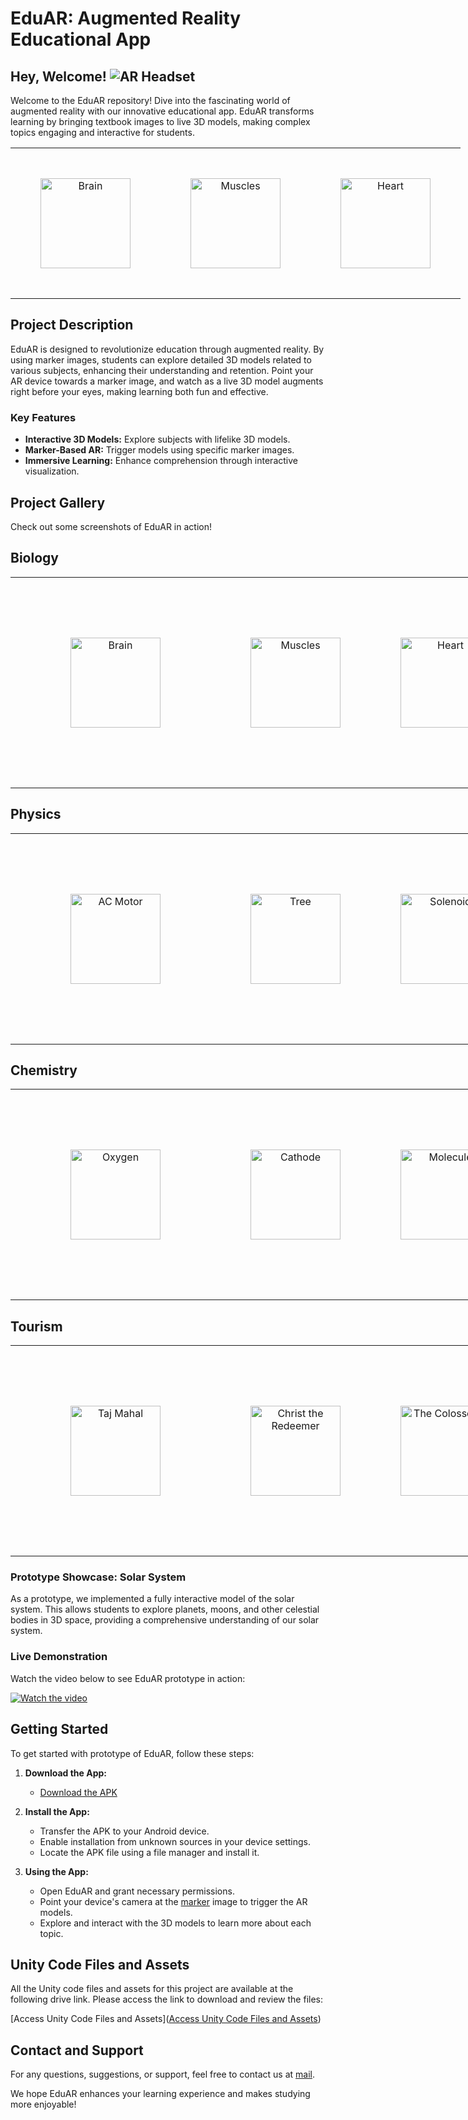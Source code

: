 # EduAR: Augmented Reality Educational App

## Hey, Welcome! ![AR Headset](/img/Apple-AR-Headset-740x493-removebg-preview.png)

Welcome to the EduAR repository! Dive into the fascinating world of augmented reality with our innovative educational app. EduAR transforms learning by bringing textbook images to live 3D models, making complex topics engaging and interactive for students.

<table style="width: 90vw; text-align: center;">
  <tr>
    <td style="padding: 5vw;"> <!-- Adjusted padding -->
      <img src="/img/logo2-removebg-preview.png" alt="Brain" style="height: 15vw; width: 15vw;">
    </td>
    <td style="padding: 5vw;"> <!-- Adjusted padding -->
      <img src="/img/logo4-removebg-preview.png" alt="Muscles" style="height: 15vw; width: 15vw;">
    </td>
    <td style="padding: 5vw;"> <!-- Adjusted padding -->
      <img src="/img/logo3-removebg-preview.png" alt="Heart" style="height: 15vw; width: 15vw;">
    </td>
  </tr>
</table>



## Project Description

EduAR is designed to revolutionize education through augmented reality. By using marker images, students can explore detailed 3D models related to various subjects, enhancing their understanding and retention. Point your AR device towards a marker image, and watch as a live 3D model augments right before your eyes, making learning both fun and effective.

### Key Features

- **Interactive 3D Models:** Explore subjects with lifelike 3D models.
- **Marker-Based AR:** Trigger models using specific marker images.
- **Immersive Learning:** Enhance comprehension through interactive visualization.

## Project Gallery
Check out some screenshots of EduAR in action!

## Biology
<table style="width: 90vw; text-align: center;">
  <tr>
    <td style="padding: 10vw;"> <!-- Adjusted padding -->
      <img src="/img/brain-removebg-preview.png" alt="Brain" style="height: 15vw; width: 15vw;">
    </td>
    <td style="padding: 5vw;"> <!-- Adjusted padding -->
      <img src="/img/Muscles-removebg-preview.png" alt="Muscles" style="height: 15vw; width: 15vw;">
    </td>
    <td style="padding: 5vw;"> <!-- Adjusted padding -->
      <img src="/img/heart-removebg-preview.png" alt="Heart" style="height: 15vw; width: 15vw;">
    </td>
  </tr>
</table>

## Physics
<table style="width: 90vw; text-align: center;">
  <tr>
    <td style="padding: 10vw;"> <!-- Adjusted padding -->
      <img src="/img/ac_motor-removebg-preview.png" alt="AC Motor" style="height: 15vw; width: 15vw;">
    </td>
    <td style="padding: 5vw;"> <!-- Adjusted padding -->
      <img src="/img/tree-removebg-preview.png" alt="Tree" style="height: 15vw; width: 15vw;">
    </td>
    <td style="padding: 5vw;"> <!-- Adjusted padding -->
      <img src="/img/solonoid-removebg-preview.png" alt="Solenoid" style="height: 15vw; width: 15vw;">
    </td>
  </tr>
</table>

## Chemistry
<table style="width: 90vw; text-align: center;">
  <tr>
    <td style="padding: 10vw;"> <!-- Adjusted padding -->
      <img src="/img/Oxygen-removebg-preview.png" alt="Oxygen" style="height: 15vw; width: 15vw;">
    </td>
    <td style="padding: 5vw;"> <!-- Adjusted padding -->
      <img src="/img/cathode-removebg-preview.png" alt="Cathode" style="height: 15vw; width: 15vw;">
    </td>
    <td style="padding: 5vw;"> <!-- Adjusted padding -->
      <img src="/img/molecule-removebg-preview.png" alt="Molecule" style="height: 15vw; width: 15vw;">
    </td>
  </tr>
</table>

## Tourism
<table style="width: 90vw; text-align: center;">
  <tr>
    <td style="padding: 10vw;"> <!-- Adjusted padding -->
      <img src="/img/tajmahal-removebg-preview.png" alt="Taj Mahal" style="height: 15vw; width: 15vw;">
    </td>
    <td style="padding: 5vw;"> <!-- Adjusted padding -->
      <img src="/img/Christ_the_Redeemer__Brazil-removebg-preview.png" alt="Christ the Redeemer" style="height: 15vw; width: 15vw;">
    </td>
    <td style="padding: 5vw;"> <!-- Adjusted padding -->
      <img src="/img/The_Colosseum__Rome__Italy-removebg-preview.png" alt="The Colosseum" style="height: 15vw; width: 15vw;">
    </td>
  </tr>
</table>



### Prototype Showcase: Solar System

As a prototype, we implemented a fully interactive model of the solar system. This allows students to explore planets, moons, and other celestial bodies in 3D space, providing a comprehensive understanding of our solar system.

### Live Demonstration

Watch the video below to see EduAR prototype in action:


[![Watch the video](img/Screenshot%202023-12-16%20034222.png)](https://www.youtube.com/watch?v=f3FH_AFN9xY&playlist=f3FH_AFN9xY&loop=1)



## Getting Started

To get started with prototype of EduAR, follow these steps:

1. **Download the App:**
   - [Download the APK](/solarSystem%20.apk)
   
2. **Install the App:**
   - Transfer the APK to your Android device.
   - Enable installation from unknown sources in your device settings.
   - Locate the APK file using a file manager and install it.

3. **Using the App:**
   - Open EduAR and grant necessary permissions.
   - Point your device's camera at the [marker](/MarkerImage.jpg) image to trigger the AR models.
   - Explore and interact with the 3D models to learn more about each topic.


## Unity Code Files and Assets
All the Unity code files and assets for this project are available at the following drive link. Please access the link to download and review the files:

[Access Unity Code Files and Assets]([Access Unity Code Files and Assets](your-drive-link-here))

## Contact and Support

For any questions, suggestions, or support, feel free to contact us at [mail](mailto:Sajalrastogii89@gmail.com).

We hope EduAR enhances your learning experience and makes studying more enjoyable!
